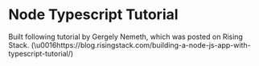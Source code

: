 # Node Typescript Tutorial
Built following tutorial by Gergely Nemeth, which was posted on Rising Stack. (\u0016https://blog.risingstack.com/building-a-node-js-app-with-typescript-tutorial/)

